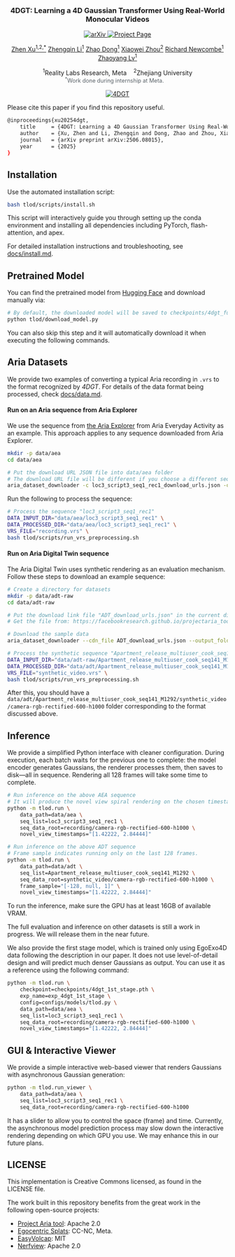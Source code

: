 <div align="center">

<h3> 4DGT: Learning a 4D Gaussian Transformer Using Real-World Monocular Videos </h3>
<a href="https://arxiv.org/abs/2506.08015">
  <img src="https://img.shields.io/badge/2506.08015-arXiv-red" alt="arXiv">
</a>
<a href="https://4dgt.github.io/">
  <img src="https://img.shields.io/badge/4DGT-project_page-blue" alt="Project Page">
</a>

<br/>

<a href="https://zhenx.me" target="_blank">Zhen Xu<sup>1,2,*</sup></a>
<a href="https://sites.google.com/view/zhengqinli" target="_blank">Zhengqin Li<sup>1</sup></a>
<a href="https://flycooler.com/" target="_blank">Zhao Dong<sup>1</sup></a>
<a href="https://xzhou.me" target="_blank">Xiaowei Zhou<sup>2</sup></a>
<a href="https://rapiderobot.bitbucket.io/" target="_blank">Richard Newcombe<sup>1</sup></a>
<a href="https://lvzhaoyang.github.io/" target="_blank">Zhaoyang Lv<sup>1</sup></a>
</a>
<p>
    <sup>1</sup>Reality Labs Research, Meta&nbsp;&nbsp;&nbsp;&nbsp;<sup>2</sup>Zhejiang University
    <br />
    <span style="color: #5a6268; font-size: 0.9em">
        <sup>*</sup>Work done during internship at Meta.&nbsp;&nbsp;&nbsp;&nbsp;
    </span>
</p>

[![4DGT](assets/vid/teaser.gif)](https://4dgt.github.io/)

</div>

Please cite this paper if you find this repository useful.

``` bash
@inproceedings{xu20254dgt,
    title     = {4DGT: Learning a 4D Gaussian Transformer Using Real-World Monocular Videos},
    author    = {Xu, Zhen and Li, Zhengqin and Dong, Zhao and Zhou, Xiaowei and Newcombe, Richard and Lv, Zhaoyang},
    journal   = {arXiv preprint arXiv:2506.08015},
    year      = {2025}
}
```

## Installation

Use the automated installation script:

```bash
bash tlod/scripts/install.sh
```

This script will interactively guide you through setting up the conda environment and installing all dependencies including PyTorch, flash-attention, and apex.

For detailed installation instructions and troubleshooting, see [docs/install.md](docs/install.md).

## Pretrained Model

You can find the pretrained model from [Hugging Face](https://huggingface.co/projectaria/4DGT/) and download manually via:
```bash
# By default, the downloaded model will be saved to checkpoints/4dgt_full.pth
python tlod/download_model.py
```

You can also skip this step and it will automatically download it when executing the following commands.

## Aria Datasets

We provide two examples of converting a typical Aria recording in `.vrs` to the format recognized by *4DGT*. For details of the data format being processed, check [docs/data.md](docs/data.md).


#### Run on an Aria sequence from Aria Explorer

We use the sequence from [the Aria Explorer](https://explorer.projectaria.com/aea/loc3_script3_seq1_rec1?st=%220%22) from Aria Everyday Activity as an example. This approach applies to any sequence downloaded from Aria Explorer. 

```bash
mkdir -p data/aea 
cd data/aea

# Put the download URL JSON file into data/aea folder
# The download URL file will be different if you choose a different sequence. 
aria_dataset_downloader -c loc3_script3_seq1_rec1_download_urls.json -o . -l all
```

Run the following to process the sequence: 
```bash
# Process the sequence "loc3_script3_seq1_rec1"
DATA_INPUT_DIR="data/aea/loc3_script3_seq1_rec1" \
DATA_PROCESSED_DIR="data/aea/loc3_script3_seq1_rec1" \
VRS_FILE="recording.vrs" \
bash tlod/scripts/run_vrs_preprocessing.sh
```

#### Run on Aria Digital Twin sequence

The Aria Digital Twin uses synthetic rendering as an evaluation mechanism. Follow these steps to download an example sequence:

```bash
# Create a directory for datasets
mkdir -p data/adt-raw
cd data/adt-raw

# Put the download link file "ADT_download_urls.json" in the current directory
# Get the file from: https://facebookresearch.github.io/projectaria_tools/docs/open_datasets/aria_digital_twin_dataset/dataset_download

# Download the sample data
aria_dataset_downloader --cdn_file ADT_download_urls.json --output_folder . --data_types 0 1 2 3 4 5 6 7 8 9 --sequence_names Apartment_release_multiuser_cook_seq141_M1292 Apartment_release_multiskeleton_party_seq114_M1292 Apartment_release_meal_skeleton_seq135_M1292 Apartment_release_work_skeleton_seq137_M1292
```

```bash
# Process the synthetic sequence "Apartment_release_multiuser_cook_seq141_M1292"
DATA_INPUT_DIR="data/adt-raw/Apartment_release_multiuser_cook_seq141_M1292" \
DATA_PROCESSED_DIR="data/adt/Apartment_release_multiuser_cook_seq141_M1292" \
VRS_FILE="synthetic_video.vrs" \
bash tlod/scripts/run_vrs_preprocessing.sh
```

After this, you should have a `data/adt/Apartment_release_multiuser_cook_seq141_M1292/synthetic_video/camera-rgb-rectified-600-h1000` folder corresponding to the format discussed above.

## Inference

We provide a simplified Python interface with cleaner configuration. During execution, each batch waits for the previous one to complete: the model encoder generates Gaussians, the renderer processes them, then saves to disk—all in sequence. Rendering all 128 frames will take some time to complete.

```bash
# Run inference on the above AEA sequence 
# It will produce the novel view spiral rendering on the chosen timestamps among all the frames.
python -m tlod.run \
    data_path=data/aea \
    seq_list=loc3_script3_seq1_rec1 \
    seq_data_root=recording/camera-rgb-rectified-600-h1000 \
    novel_view_timestamps="[1.42222, 2.84444]" 

# Run inference on the above ADT sequence 
# Frame sample indicates running only on the last 128 frames.
python -m tlod.run \
    data_path=data/adt \
    seq_list=Apartment_release_multiuser_cook_seq141_M1292 \
    seq_data_root=synthetic_video/camera-rgb-rectified-600-h1000 \
    frame_sample="[-128, null, 1]" \
    novel_view_timestamps="[1.42222, 2.84444]"
```

To run the inference, make sure the GPU has at least 16GB of available VRAM.

The full evaluation and inference on other datasets is still a work in progress. We will release them in the near future. 

We also provide the first stage model, which is trained only using EgoExo4D data following the description in our paper. It does not use level-of-detail design and will predict much denser Gaussians as output. You can use it as a reference using the following command: 
```bash
python -m tlod.run \
    checkpoint=checkpoints/4dgt_1st_stage.pth \
    exp_name=exp_4dgt_1st_stage \
    config=configs/models/tlod.py \
    data_path=data/aea \
    seq_list=loc3_script3_seq1_rec1 \
    seq_data_root=recording/camera-rgb-rectified-600-h1000 \
    novel_view_timestamps="[1.42222, 2.84444]"
```

## GUI & Interactive Viewer

We provide a simple interactive web-based viewer that renders Gaussians with asynchronous Gaussian generation:

```bash
python -m tlod.run_viewer \
    data_path=data/aea \
    seq_list=loc3_script3_seq1_rec1 \
    seq_data_root=recording/camera-rgb-rectified-600-h1000
```

It has a slider to allow you to control the space (frame) and time. Currently, the asynchronous model prediction process may slow down the interactive rendering depending on which GPU you use. We may enhance this in our future plans. 

## LICENSE 

This implementation is Creative Commons licensed, as found in the LICENSE file.

The work built in this repository benefits from the great work in the following open-source projects:
* [Project Aria tool](https://github.com/facebookresearch/projectaria_tools): Apache 2.0
* [Egocentric Splats](https://github.com/facebookresearch/egocentric_splats): CC-NC, Meta. 
* [EasyVolcap](https://github.com/zju3dv/EasyVolcap): MIT
* [Nerfview](https://github.com/nerfstudio-project/nerfview): Apache 2.0